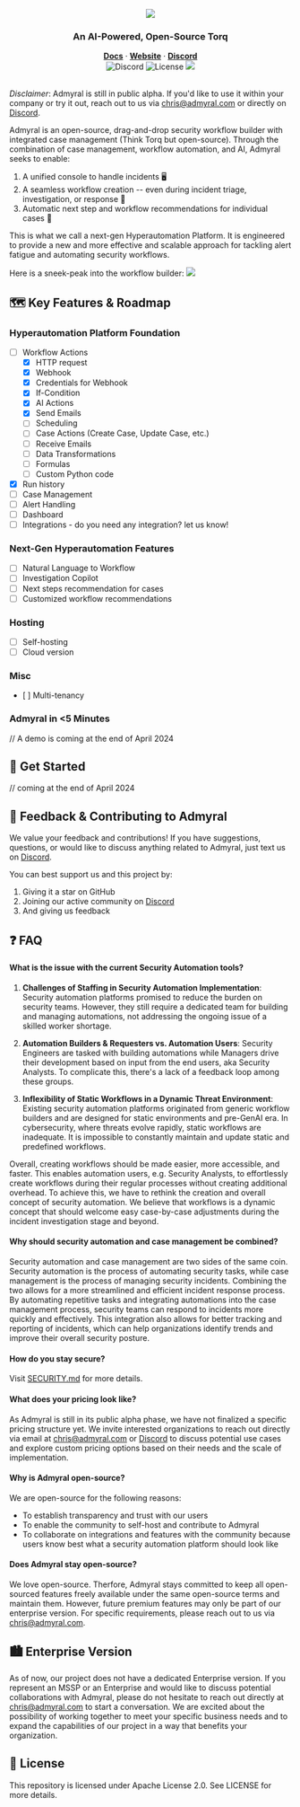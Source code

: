 <p align="center">
<img src="https://admyral-assets.s3.eu-central-1.amazonaws.com/admyral-title.svg">
</p>
<div align="center">
  <h3>An AI-Powered, Open-Source Torq</h3>
</div>

<div align="center">
  <div>
      <a href=""><strong>Docs</strong></a> ·
      <a href=""><strong>Website</strong></a> ·
      <a href="https://discord.gg/GqbJZT9Hbf"><strong>Discord</strong></a>
  </div>
  <div>
      <img alt="Discord" src="https://img.shields.io/discord/1222168064573968454?logo=Discord&logoColor=%23FFFFFF">
      <img alt="License" src="https://img.shields.io/badge/License-Apache%202.0-blue">
      <img src="https://img.shields.io/badge/Status-alpha-blue">
  </div>
</div>

</br>

_Disclaimer_: Admyral is still in public alpha. If you'd like to use it within your company or try it out, reach out to us via [chris@admyral.com](mailto:chris@admyral.com) or directly on [Discord](https://discord.gg/GqbJZT9Hbf).

Admyral is an open-source, drag-and-drop security workflow builder with integrated case management (Think Torq but open-source). Through the combination of case management, workflow automation, and AI, Admyral seeks to enable:

1. A unified console to handle incidents 🖥️
2. A seamless workflow creation -- even during incident triage, investigation, or response 👷
3. Automatic next step and workflow recommendations for individual cases 🤖

This is what we call a next-gen Hyperautomation Platform. It is engineered to provide a new and more effective and scalable approach for tackling alert fatigue and automating security workflows.

Here is a sneek-peak into the workflow builder:
<img src="https://admyral-assets.s3.eu-central-1.amazonaws.com/admyral-github-screen.svg">

## 🗺️ Key Features & Roadmap

### Hyperautomation Platform Foundation

-   [ ] Workflow Actions
    -   [x] HTTP request
    -   [x] Webhook
    -   [x] Credentials for Webhook
    -   [x] If-Condition
    -   [x] AI Actions
    -   [x] Send Emails
    -   [ ] Scheduling
    -   [ ] Case Actions (Create Case, Update Case, etc.)
    -   [ ] Receive Emails
    -   [ ] Data Transformations
    -   [ ] Formulas
    -   [ ] Custom Python code
-   [x] Run history
-   [ ] Case Management
-   [ ] Alert Handling
-   [ ] Dashboard
-   [ ] Integrations - do you need any integration? let us know!

### Next-Gen Hyperautomation Features

-   [ ] Natural Language to Workflow
-   [ ] Investigation Copilot
-   [ ] Next steps recommendation for cases
-   [ ] Customized workflow recommendations

### Hosting

-   [ ] Self-hosting
-   [ ] Cloud version

### Misc

-   [ ] Multi-tenancy

### Admyral in <5 Minutes

// A demo is coming at the end of April 2024

## 🚀 Get Started

// coming at the end of April 2024

## 💬 Feedback & Contributing to Admyral

We value your feedback and contributions! If you have suggestions, questions, or would like to discuss anything related to Admyral, just text us on [Discord](https://discord.gg/GqbJZT9Hbf).

You can best support us and this project by:

1. Giving it a star on GitHub
2. Joining our active community on [Discord](https://discord.gg/GqbJZT9Hbf)
3. And giving us feedback

## ❓ FAQ

#### What is the issue with the current Security Automation tools?

1. **Challenges of Staffing in Security Automation Implementation**:
   Security automation platforms promised to reduce the burden on security teams. However, they still require a dedicated team for building and managing automations, not addressing the ongoing issue of a skilled worker shortage.
2. **Automation Builders & Requesters vs. Automation Users**:
   Security Engineers are tasked with building automations while Managers drive their development based on input from the end users, aka Security Analysts. To complicate this, there's a lack of a feedback loop among these groups.

3. **Inflexibility of Static Workflows in a Dynamic Threat Environment**:
   Existing security automation platforms originated from generic workflow builders and are designed for static environments and pre-GenAI era. In cybersecurity, where threats evolve rapidly, static workflows are inadequate. It is impossible to constantly maintain and update static and predefined workflows.

Overall, creating workflows should be made easier, more accessible, and faster. This enables automation users, e.g. Security Analysts, to effortlessly create workflows during their regular processes without creating additional overhead. To achieve this, we have to rethink the creation and overall concept of security automation. We believe that workflows is a dynamic concept that should welcome easy case-by-case adjustments during the incident investigation stage and beyond.

#### Why should security automation and case management be combined?

Security automation and case management are two sides of the same coin. Security automation is the process of automating security tasks, while case management is the process of managing security incidents. Combining the two allows for a more streamlined and efficient incident response process. By automating repetitive tasks and integrating automations into the case management process, security teams can respond to incidents more quickly and effectively. This integration also allows for better tracking and reporting of incidents, which can help organizations identify trends and improve their overall security posture.

#### How do you stay secure?

Visit [SECURITY.md](https://github.com/Admyral-Security/admyral/blob/main/SECURITY.md) for more details.

#### What does your pricing look like?

As Admyral is still in its public alpha phase, we have not finalized a specific pricing structure yet. We invite interested organizations to reach out directly via email at [chris@admyral.com](mailto:chris@admyral.com) or [Discord](https://discord.gg/GqbJZT9Hbf) to discuss potential use cases and explore custom pricing options based on their needs and the scale of implementation.

#### Why is Admyral open-source?

We are open-source for the following reasons:

-   To establish transparency and trust with our users
-   To enable the community to self-host and contribute to Admyral
-   To collaborate on integrations and features with the community because users know best what a security automation platform should look like

#### Does Admyral stay open-source?

We love open-source. Therfore, Admyral stays committed to keep all open-sourced features freely available under the same open-source terms and maintain them. However, future premium features may only be part of our enterprise version. For specific requirements, please reach out to us via [chris@admyral.com](mailto:chris@admyral.com).

## 🏙️ Enterprise Version

As of now, our project does not have a dedicated Enterprise version.
If you represent an MSSP or an Enterprise and would like to discuss potential collaborations with Admyral, please do not hesitate to reach out directly at [chris@admyral.com](mailto:chris@admyral.com) to start a conversation.
We are excited about the possibility of working together to meet your specific business needs and to expand the capabilities of our project in a way that benefits your organization.

## 📃 License

This repository is licensed under Apache License 2.0. See LICENSE for more details.

